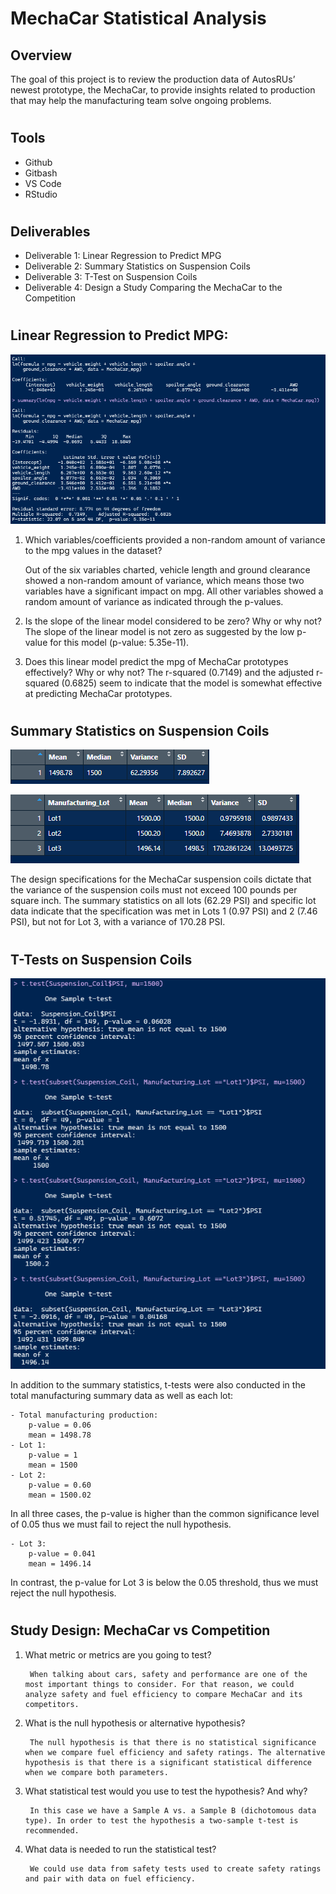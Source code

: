 # MechaCar Statistical Analysis


## Overview
The goal of this project is to review the production data of AutosRUs’ newest prototype, the MechaCar, to provide insights related to production that may help the manufacturing team solve ongoing problems.

#
## Tools

- Github
- Gitbash
- VS Code
- RStudio

#
## Deliverables
- Deliverable 1: Linear Regression to Predict MPG
- Deliverable 2: Summary Statistics on Suspension Coils
- Deliverable 3: T-Test on Suspension Coils
- Deliverable 4: Design a Study Comparing the MechaCar to the Competition

#
## Linear Regression to Predict MPG:

![Image for Deliverable 1](/PNGs/deliverable_1.png)

1) Which variables/coefficients provided a non-random amount of variance to the mpg values in the dataset?

    Out of the six variables charted, vehicle length and ground clearance showed a non-random amount of variance, which means those two variables have a significant impact on mpg. All other variables showed a random amount of variance as indicated through the p-values.

2) Is the slope of the linear model considered to be zero? Why or why not?
    The slope of the linear model is not zero as suggested by the low p-value for this model (p-value: 5.35e-11).

3) Does this linear model predict the mpg of MechaCar prototypes effectively? Why or why not?
    The r-squared (0.7149) and the adjusted r-squared (0.6825) seem to indicate that the model  is somewhat effective at predicting MechaCar prototypes. 


#
## Summary Statistics on Suspension Coils
![Image for Deliverable 2](/PNGs/Total_Summary.png)

![Image for Deliverable 2](/PNGs/Lot_Summary.png)

The design specifications for the MechaCar suspension coils dictate that the variance of the suspension coils must not exceed 100 pounds per square inch. The summary statistics on all lots (62.29 PSI) and specific lot data indicate that the specification was met in Lots 1 (0.97 PSI) and 2 (7.46 PSI), but not for Lot 3, with a variance of 170.28 PSI.

#
## T-Tests on Suspension Coils
![Image for Deliverable 3](/PNGs/t_test_Lots.png)


In addition to the summary statistics, t-tests were also conducted in the total manufacturing summary data as well as each lot:

    - Total manufacturing production:
        p-value = 0.06
        mean = 1498.78
    - Lot 1:
        p-value = 1
        mean = 1500
    - Lot 2:
        p-value = 0.60
        mean = 1500.02

In all three cases, the p-value is higher than the common significance level of 0.05 thus we must fail to reject the null hypothesis.

    - Lot 3:
        p-value = 0.041
        mean = 1496.14

In contrast, the p-value for Lot 3 is below the 0.05 threshold, thus we must reject the null hypothesis.

#
## Study Design: MechaCar vs Competition

1) What metric or metrics are you going to test? 
    
        When talking about cars, safety and performance are one of the most important things to consider. For that reason, we could analyze safety and fuel efficiency to compare MechaCar and its competitors.

2) What is the null hypothesis or alternative hypothesis?

        The null hypothesis is that there is no statistical significance when we compare fuel efficiency and safety ratings. The alternative hypothesis is that there is a significant statistical difference when we compare both parameters.

3) What statistical test would you use to test the hypothesis? And why?

        In this case we have a Sample A vs. a Sample B (dichotomous data type). In order to test the hypothesis a two-sample t-test is recommended. 

4) What data is needed to run the statistical test?

        We could use data from safety tests used to create safety ratings and pair with data on fuel efficiency. 
